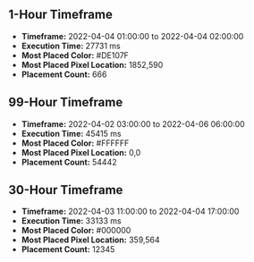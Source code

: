 ## 1-Hour Timeframe
- **Timeframe:** 2022-04-04 01:00:00 to 2022-04-04 02:00:00
- **Execution Time:** 27731 ms
- **Most Placed Color:** #DE107F
- **Most Placed Pixel Location:** 1852,590
- **Placement Count:** 666
## 99-Hour Timeframe
- **Timeframe:** 2022-04-02 03:00:00 to 2022-04-06 06:00:00
- **Execution Time:** 45415 ms
- **Most Placed Color:** #FFFFFF
- **Most Placed Pixel Location:** 0,0
- **Placement Count:** 54442
## 30-Hour Timeframe
- **Timeframe:** 2022-04-03 11:00:00 to 2022-04-04 17:00:00
- **Execution Time:** 33133 ms
- **Most Placed Color:** #000000
- **Most Placed Pixel Location:** 359,564
- **Placement Count:** 12345